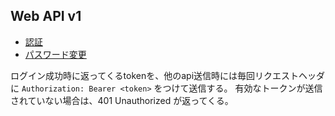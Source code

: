 ## Web API v1

- [認証](api/v1/logins_controller.md)
- [パスワード変更](api/v1/user/passwords_controller.md)

ログイン成功時に返ってくるtokenを、他のapi送信時には毎回リクエストヘッダに 
`Authorization: Bearer <token>` をつけて送信する。
有効なトークンが送信されていない場合は、401 Unauthorized が返ってくる。
